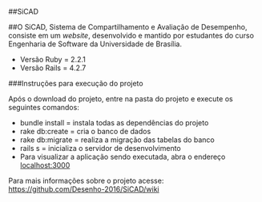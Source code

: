 ##SiCAD

##O SiCAD, Sistema de Compartilhamento e Avaliação de Desempenho, consiste em um _website_, desenvolvido e mantido por estudantes do curso Engenharia de Software da Universidade de Brasília.

* Versão Ruby  = 2.2.1
* Versão Rails = 4.2.7

###Instruções para execução do projeto

Após o download do projeto, entre na pasta do projeto e execute os seguintes comandos:
* bundle install = instala todas as dependências do projeto
* rake db:create = cria o banco de dados
* rake db:migrate = realiza a migração das tabelas do banco
* rails s = inicializa o servidor de desenvolvimento
* Para visualizar a aplicação sendo executada, abra o endereço <localhost:3000>


Para mais informações sobre o projeto acesse: <https://github.com/Desenho-2016/SiCAD/wiki>
